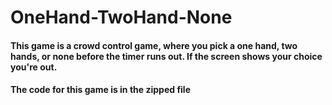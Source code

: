 # OneHand-TwoHand-None
#### This game is a crowd control game, where you pick a one hand, two hands, or none before the timer runs out. If the screen shows your choice you're out.
#### The code for this game is in the zipped file
